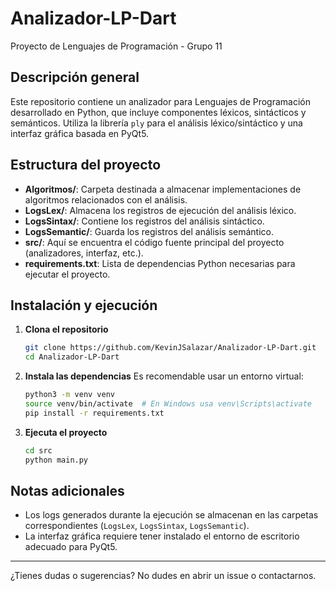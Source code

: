 # Analizador-LP-Dart

Proyecto de Lenguajes de Programación - Grupo 11

## Descripción general

Este repositorio contiene un analizador para Lenguajes de Programación desarrollado en Python, que incluye componentes léxicos, sintácticos y semánticos. Utiliza la librería `ply` para el análisis léxico/sintáctico y una interfaz gráfica basada en PyQt5.

## Estructura del proyecto

- **Algoritmos/**: Carpeta destinada a almacenar implementaciones de algoritmos relacionados con el análisis.
- **LogsLex/**: Almacena los registros de ejecución del análisis léxico.
- **LogsSintax/**: Contiene los registros del análisis sintáctico.
- **LogsSemantic/**: Guarda los registros del análisis semántico.
- **src/**: Aquí se encuentra el código fuente principal del proyecto (analizadores, interfaz, etc.).
- **requirements.txt**: Lista de dependencias Python necesarias para ejecutar el proyecto.

## Instalación y ejecución

1. **Clona el repositorio**
   ```sh
   git clone https://github.com/KevinJSalazar/Analizador-LP-Dart.git
   cd Analizador-LP-Dart
   ```

2. **Instala las dependencias**
   Es recomendable usar un entorno virtual:
   ```sh
   python3 -m venv venv
   source venv/bin/activate  # En Windows usa venv\Scripts\activate
   pip install -r requirements.txt
   ```

3. **Ejecuta el proyecto**
  
   ```sh
   cd src
   python main.py
   ```


## Notas adicionales

- Los logs generados durante la ejecución se almacenan en las carpetas correspondientes (`LogsLex`, `LogsSintax`, `LogsSemantic`).
- La interfaz gráfica requiere tener instalado el entorno de escritorio adecuado para PyQt5.

---

¿Tienes dudas o sugerencias? No dudes en abrir un issue o contactarnos.
